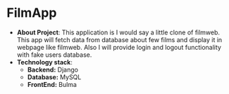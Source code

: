 # FilmApp
* **About Project**: This application is I would say a little clone of filmweb. This app will fetch data from database about few films and display it in webpage like filmweb.
Also I will provide login and logout functionality with fake users database.
* **Technology stack**: 
    - **Backend:** Django
    - **Database:** MySQL
    - **FrontEnd:** Bulma